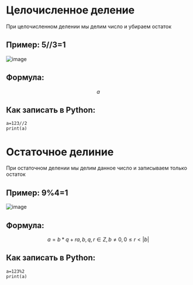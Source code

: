 # Целочисленное деление

При целочисленном делении мы делим число и убираем остаток

## Пример: 5//3=1

![image](https://github.com/goshaZX/cd/assets/144109250/cc237ffb-5bb3-4883-9d8b-b9e85ace06ea)

## Формула:
$$
a%b=0,1,2...b-1, %8=8 0≤a%b<b 
$$
## Как записать в Python: 
```
a=123//2
print(a)
``` 

# Остаточное делиние

При остаточном делении мы делим данное число и записываем только остаток

## Пример: 9%4=1 

![image](https://github.com/goshaZX/cd/assets/144109250/cc237ffb-5bb3-4883-9d8b-b9e85ace06ea)

## Формула:
$$
a=b*q+r  a,b,q,r∈Z,b≠0,0≤r<|b| 
$$
## Как записать в Python:
```
a=123%2
print(a)
``` 







